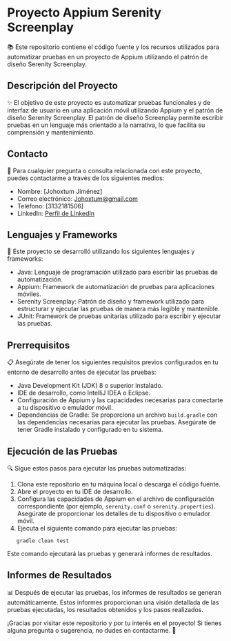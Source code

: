 # Proyecto Appium Serenity Screenplay

📚 Este repositorio contiene el código fuente y los recursos utilizados para automatizar pruebas en un proyecto de Appium utilizando el patrón de diseño Serenity Screenplay.

## Descripción del Proyecto

✨ El objetivo de este proyecto es automatizar pruebas funcionales y de interfaz de usuario en una aplicación móvil utilizando Appium y el patrón de diseño Serenity Screenplay. El patrón de diseño Screenplay permite escribir pruebas en un lenguaje más orientado a la narrativa, lo que facilita su comprensión y mantenimiento.

## Contacto

📧 Para cualquier pregunta o consulta relacionada con este proyecto, puedes contactarme a través de los siguientes medios:

- Nombre: [Johoxtum Jiménez]
- Correo electrónico: [Johoxtum@gmail.com](mailto:Johoxtum@gmail.com)
- Teléfono: [3132181506]
- LinkedIn: [Perfil de LinkedIn](https://www.linkedin.com/in/johoxtum-jimenez-463ba1211/)

## Lenguajes y Frameworks

🔧 Este proyecto se desarrolló utilizando los siguientes lenguajes y frameworks:

- Java: Lenguaje de programación utilizado para escribir las pruebas de automatización.
- Appium: Framework de automatización de pruebas para aplicaciones móviles.
- Serenity Screenplay: Patrón de diseño y framework utilizado para estructurar y ejecutar las pruebas de manera más legible y mantenible.
- JUnit: Framework de pruebas unitarias utilizado para escribir y ejecutar las pruebas.

## Prerrequisitos

📋 Asegúrate de tener los siguientes requisitos previos configurados en tu entorno de desarrollo antes de ejecutar las pruebas:

- Java Development Kit (JDK) 8 o superior instalado.
- IDE de desarrollo, como IntelliJ IDEA o Eclipse.
- Configuración de Appium y las capacidades necesarias para conectarte a tu dispositivo o emulador móvil.
- Dependencias de Gradle: Se proporciona un archivo `build.gradle` con las dependencias necesarias para ejecutar las pruebas. Asegúrate de tener Gradle instalado y configurado en tu sistema.

## Ejecución de las Pruebas

🔍 Sigue estos pasos para ejecutar las pruebas automatizadas:

1. Clona este repositorio en tu máquina local o descarga el código fuente.
2. Abre el proyecto en tu IDE de desarrollo.
3. Configura las capacidades de Appium en el archivo de configuración correspondiente (por ejemplo, `serenity.conf` o `serenity.properties`). Asegúrate de proporcionar los detalles de tu dispositivo o emulador móvil.
4. Ejecuta el siguiente comando para ejecutar las pruebas:

```shell
   gradle clean test
```
Este comando ejecutará las pruebas y generará informes de resultados.

## Informes de Resultados

📊 Después de ejecutar las pruebas, los informes de resultados se generan automáticamente. Estos informes proporcionan una visión detallada de las pruebas ejecutadas, los resultados obtenidos y los pasos realizados.

¡Gracias por visitar este repositorio y por tu interés en el proyecto! Si tienes alguna pregunta o sugerencia, no dudes en contactarme. 👋


